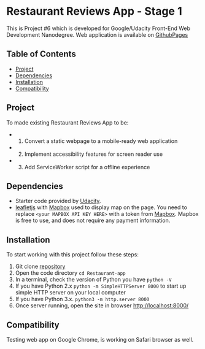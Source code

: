 # Restaurant Reviews App - Stage 1
This is Project #6 which is developed for Google/Udacity Front-End Web Development Nanodegree.
Web application is available on [GithubPages](https://illyshelly.github.io/Udacity-Restaurant-One/)

## Table of Contents

* [Project](#project)
* [Dependencies](#dependencies)
* [Installation](#installation)
* [Compatibility](#compatibility)


## Project

To made existing Restaurant Reviews App to be:

- 1. Convert a static webpage to a mobile-ready web application
- 2. Implement accessibility features for screen reader use
- 3. Add ServiceWorker script for a offline experience


## Dependencies

- Starter code provided by [Udacity](https://github.com/udacity/mws-restaurant-stage-1).
-  [leafletjs](https://leafletjs.com/) with [Mapbox](https://www.mapbox.com/) used to display map on the page. You need to replace `<your MAPBOX API KEY HERE>` with a token from [Mapbox](https://www.mapbox.com/). Mapbox is free to use, and does not require any payment information.


## Installation

To start working with this project follow these steps:

1. Git clone [repository](https://github.com/illyShelly/Udacity-Restaurant-One)
2. Open the code directory `cd Restaurant-app`
3. In a terminal, check the version of Python you have `python -V`
4. If you have Python 2.x `python -m SimpleHTTPServer 8000` to start up simple HTTP server on your local computer
5. If you have Python 3.x. `python3 -m http.server 8000`
6. Once server running, open the site in browser [http://localhost:8000/](http://localhost:8000/)

## Compatibility

Testing web app on Google Chrome, is working on Safari browser as well.
